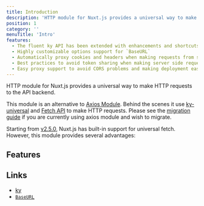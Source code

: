 ```yaml
---
title: Introduction
description: 'HTTP module for Nuxt.js provides a universal way to make HTTP requests to the API backend.'
position: 1
category: ''
menuTitle: 'Intro'
features:
  - The fluent ky API has been extended with enhancements and shortcuts
  - Highly customizable options support for `BaseURL`
  - Automatically proxy cookies and headers when making requests from server side
  - Best practices to avoid token sharing when making server side requests
  - Easy proxy support to avoid CORS problems and making deployment easier
---
```


HTTP module for Nuxt.js provides a universal way to make HTTP requests to the API backend.

This module is an alternative to [Axios Module](https://github.com/nuxt-community/axios-module). Behind the scenes it use [ky-universal](https://github.com/sindresorhus/ky-universal) and [Fetch API](https://developer.mozilla.org/en-US/docs/Web/API/Fetch_API) to make HTTP requests. Please see the [migration guide](./guide/migration) if you are currently using axios module and wish to migrate.

Starting from [v2.5.0](https://github.com/nuxt/nuxt.js/releases/tag/v2.5.0), Nuxt.js has built-in support for universal fetch. However, this module provides several advantages:

## Features

<list :items="features"></list>

## Links

* [ky](https://github.com/sindresorhus/ky)
* [`BaseURL`](/api/#baseurl)